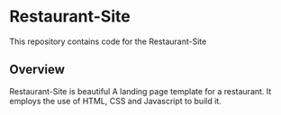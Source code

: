 # Restaurant-Site

This repository contains code for the Restaurant-Site 

## Overview

Restaurant-Site is beautiful A landing page template for a restaurant. It employs the use of HTML, CSS and Javascript to build it.

